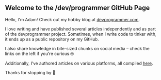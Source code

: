 ## Welcome to the /dev/programmer GitHub Page

Hello, I'm Adam! Check out my hobby blog at [devprogrammer.com](https://devprogrammer.com).

I love writing and have published several articles independently and as part of the devprogrammer project. Sometimes, when I write code to tinker with, it ends up as a public repository on my GitHub.

I also share knowledge in bite-sized chunks on social media – check the links on the left if you're curious 🤓

Additionally, I've authored articles on various platforms, all compiled [here](https://devprogrammercom.github.io/).

Thanks for stopping by 👋
